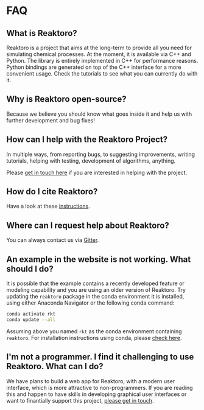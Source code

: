 # FAQ

## What is Reaktoro?

Reaktoro is a project that aims at the long-term to provide all you need for
simulating chemical processes. At the moment, it is available via C++ and
Python. The library is entirely implemented in C++ for performance reasons.
Python bindings are generated on top of the C++ interface for a more convenient
usage. Check the tutorials to see what you can currently do with it.

## Why is Reaktoro open-source?

Because we believe you should know what goes inside it and help us with
further development and bug fixes!

## How can I help with the Reaktoro Project?

In multiple ways, from reporting bugs, to suggesting improvements, writing
tutorials, helping with testing, development of algorithms, anything.

Please [get in touch here](mailto:allan.leal@erdw.ethz.ch) if you are
interested in helping with the project.

## How do I cite Reaktoro?

Have a look at these [instructions](citing.md).

## Where can I request help about Reaktoro?

You can always contact us via [Gitter](https://gitter.im/reaktoro/community).

## An example in the website is not working. What should I do?

It is possible that the example contains a recently developed feature or
modeling capability and you are using an older version of Reaktoro. Try updating
the `reaktoro` package in the conda environment it is installed, using either
Anaconda Navigator or the following conda command:

~~~bash
conda activate rkt
conda update --all
~~~

Assuming above you named `rkt` as the conda environment containing `reaktoro`.
For installation instructions using conda, please [check
here](installation/installation-using-conda).

## I'm not a programmer. I find it challenging to use Reaktoro. What can I do?

We have plans to build a web app for Reaktoro, with a modern user interface,
which is more attractive to non-programmers. If you are reading this and happen
to have skills in developing graphical user interfaces or want to finantially
support this project, [please get in touch](mailto:allan.leal@erdw.ethz.ch).
